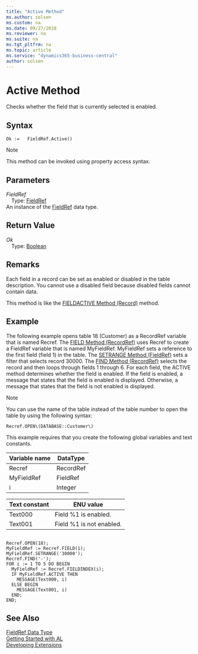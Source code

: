 ```yaml
---
title: "Active Method"
ms.author: solsen
ms.custom: na
ms.date: 09/27/2018
ms.reviewer: na
ms.suite: na
ms.tgt_pltfrm: na
ms.topic: article
ms.service: "dynamics365-business-central"
author: solsen
---
```

[//]: # (START>DO_NOT_EDIT)
[//]: # (IMPORTANT:Do not edit any of the content between here and the END>DO_NOT_EDIT.)
[//]: # (Any modifications should be made in the .resx files in the ModernDev repo.)
# Active Method
Checks whether the field that is currently selected is enabled.

## Syntax
```
Ok :=   FieldRef.Active()
```
> [!NOTE]  
> This method can be invoked using property access syntax.  

## Parameters
*FieldRef*  
&emsp;Type: [FieldRef](fieldref-data-type.md)  
An instance of the [FieldRef](fieldref-data-type.md) data type.  

## Return Value
*Ok*  
&emsp;Type: [Boolean](boolean-data-type.md)  
  


[//]: # (IMPORTANT: END>DO_NOT_EDIT)

## Remarks  
Each field in a record can be set as enabled or disabled in the table description.  You cannot use a disabled field because disabled fields cannot contain data.  

This method is like the [FIELDACTIVE Method \(Record\)](devenv-FIELDACTIVE-Method-Record.md) method.  

## Example  
 The following example opens table 18 \(Customer\) as a RecordRef variable that is named Recref. The [FIELD Method \(RecordRef\)](devenv-FIELD-Method-RecordRef.md) uses Recref to create a FieldRef variable that is named MyFieldRef. MyFieldRef sets a reference to the first field \(field 1\) in the table. The [SETRANGE Method \(FieldRef\)](devenv-SETRANGE-Method-FieldRef.md) sets a filter that selects record 30000. The [FIND Method \(RecordRef\)](devenv-FIND-Method-RecordRef.md) selects the record and then loops through fields 1 through 6. For each field, the ACTIVE method determines whether the field is enabled. If the field is enabled, a message that states that the field is enabled is displayed. Otherwise, a message that states that the field is not enabled is displayed.  

> [!NOTE]  
>  You can use the name of the table instead of the table number to open the table by using the following syntax: 

```
Recref.OPEN\(DATABASE::Customer\)
```


 This example requires that you create the following global variables and text constants.  

|Variable name|DataType|  
|-------------------|--------------|  
|Recref|RecordRef|  
|MyFieldRef|FieldRef|  
|i|Integer|  

|Text constant|ENU value|  
|-------------------|---------------|  
|Text000|Field %1 is enabled.|  
|Text001|Field %1 is not enabled.|  

```  

Recref.OPEN(18);  
MyFieldRef := Recref.FIELD(1);  
MyFieldRef.SETRANGE('30000');  
Recref.FIND('-');  
FOR i := 1 TO 5 DO BEGIN  
  MyFieldRef := Recref.FIELDINDEX(i);  
  IF MyFieldRef.ACTIVE THEN  
    MESSAGE(Text000, i)  
  ELSE BEGIN  
    MESSAGE(Text001, i)  
  END;  
END;  

```  


## See Also
[FieldRef Data Type](fieldref-data-type.md)  
[Getting Started with AL](../devenv-get-started.md)  
[Developing Extensions](../devenv-dev-overview.md)